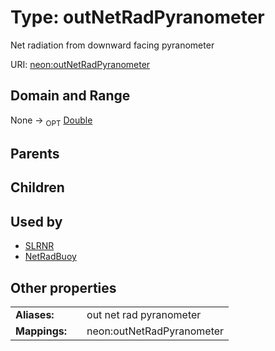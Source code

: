 
# Type: outNetRadPyranometer


Net radiation from downward facing pyranometer

URI: [neon:outNetRadPyranometer](https://data.neonscience.org/outNetRadPyranometer)


## Domain and Range

None ->  <sub>OPT</sub> [Double](types/Double.md)

## Parents


## Children


## Used by

 * [SLRNR](SLRNR.md)
 * [NetRadBuoy](NetRadBuoy.md)

## Other properties

|  |  |  |
| --- | --- | --- |
| **Aliases:** | | out net rad pyranometer |
| **Mappings:** | | neon:outNetRadPyranometer |

